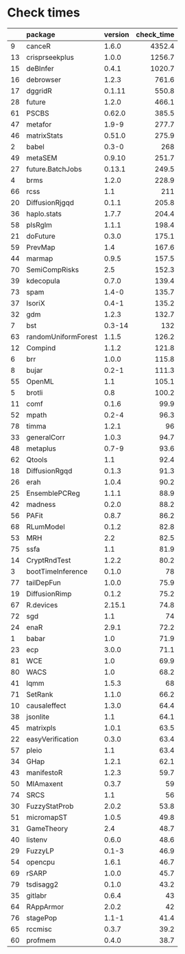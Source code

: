 # Check times

|   |package             |version | check_time|
|:--|:-------------------|:-------|----------:|
|9  |canceR              |1.6.0   |     4352.4|
|13 |crisprseekplus      |1.0.0   |     1256.7|
|15 |deBInfer            |0.4.1   |     1020.7|
|16 |debrowser           |1.2.3   |      761.6|
|17 |dggridR             |0.1.11  |      550.8|
|28 |future              |1.2.0   |      466.1|
|61 |PSCBS               |0.62.0  |      385.5|
|47 |metafor             |1.9-9   |      277.7|
|46 |matrixStats         |0.51.0  |      275.9|
|2  |babel               |0.3-0   |        268|
|49 |metaSEM             |0.9.10  |      251.7|
|27 |future.BatchJobs    |0.13.1  |      249.5|
|4  |brms                |1.2.0   |      228.9|
|66 |rcss                |1.1     |        211|
|20 |DiffusionRjgqd      |0.1.1   |      205.8|
|36 |haplo.stats         |1.7.7   |      204.4|
|58 |plsRglm             |1.1.1   |      198.4|
|21 |doFuture            |0.3.0   |      175.1|
|59 |PrevMap             |1.4     |      167.6|
|44 |marmap              |0.9.5   |      157.5|
|70 |SemiCompRisks       |2.5     |      152.3|
|39 |kdecopula           |0.7.0   |      139.4|
|73 |spam                |1.4-0   |      135.7|
|37 |IsoriX              |0.4-1   |      135.2|
|32 |gdm                 |1.2.3   |      132.7|
|7  |bst                 |0.3-14  |        132|
|63 |randomUniformForest |1.1.5   |      126.2|
|12 |Compind             |1.1.2   |      121.8|
|6  |brr                 |1.0.0   |      115.8|
|8  |bujar               |0.2-1   |      111.3|
|55 |OpenML              |1.1     |      105.1|
|5  |brotli              |0.8     |      100.2|
|11 |comf                |0.1.6   |       99.9|
|52 |mpath               |0.2-4   |       96.3|
|78 |timma               |1.2.1   |         96|
|33 |generalCorr         |1.0.3   |       94.7|
|48 |metaplus            |0.7-9   |       93.6|
|62 |Qtools              |1.1     |       92.4|
|18 |DiffusionRgqd       |0.1.3   |       91.3|
|26 |erah                |1.0.4   |       90.2|
|25 |EnsemblePCReg       |1.1.1   |       88.9|
|42 |madness             |0.2.0   |       88.2|
|56 |PAFit               |0.8.7   |       86.2|
|68 |RLumModel           |0.1.2   |       82.8|
|53 |MRH                 |2.2     |       82.5|
|75 |ssfa                |1.1     |       81.9|
|14 |CryptRndTest        |1.2.2   |       80.2|
|3  |bootTimeInference   |0.1.0   |         78|
|77 |tailDepFun          |1.0.0   |       75.9|
|19 |DiffusionRimp       |0.1.2   |       75.2|
|67 |R.devices           |2.15.1  |       74.8|
|72 |sgd                 |1.1     |         74|
|24 |enaR                |2.9.1   |       72.2|
|1  |babar               |1.0     |       71.9|
|23 |ecp                 |3.0.0   |       71.1|
|81 |WCE                 |1.0     |       69.9|
|80 |WACS                |1.0     |       68.2|
|41 |lqmm                |1.5.3   |         68|
|71 |SetRank             |1.1.0   |       66.2|
|10 |causaleffect        |1.3.0   |       64.4|
|38 |jsonlite            |1.1     |       64.1|
|45 |matrixpls           |1.0.1   |       63.5|
|22 |easyVerification    |0.3.0   |       63.4|
|57 |pleio               |1.1     |       63.4|
|34 |GHap                |1.2.1   |       62.1|
|43 |manifestoR          |1.2.3   |       59.7|
|50 |MIAmaxent           |0.3.7   |         59|
|74 |SRCS                |1.1     |         56|
|30 |FuzzyStatProb       |2.0.2   |       53.8|
|51 |micromapST          |1.0.5   |       49.8|
|31 |GameTheory          |2.4     |       48.7|
|40 |listenv             |0.6.0   |       48.6|
|29 |FuzzyLP             |0.1-3   |       46.9|
|54 |opencpu             |1.6.1   |       46.7|
|69 |rSARP               |1.0.0   |       45.7|
|79 |tsdisagg2           |0.1.0   |       43.2|
|35 |gitlabr             |0.6.4   |         43|
|64 |RAppArmor           |2.0.2   |         42|
|76 |stagePop            |1.1-1   |       41.4|
|65 |rccmisc             |0.3.7   |       39.2|
|60 |profmem             |0.4.0   |       38.7|


